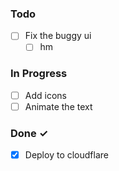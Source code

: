 ### Todo

- [ ] Fix the buggy ui
  - [ ] hm

### In Progress

- [ ] Add icons
- [ ] Animate the text

### Done ✓

- [x] Deploy to cloudflare